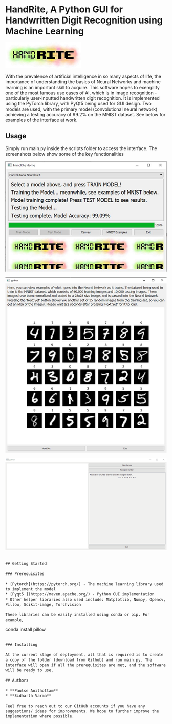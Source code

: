 # HandRite, A Python GUI for Handwritten Digit Recognition using Machine Learning

![Main Window](scripts/logo1.jpg)

With the prevalence of artificial intelligence in so many aspects of life, the importance of understanding the basics of Neural Networks and machine learning is an important skill to acquire. This software hopes to exemplify one of the most famous use cases of AI, which is in image recognition - particularly user-inputted handwritten digit recognition. It is implemented using the PyTorch library, with PyQt5 being used for GUI design. Two models are used, with the primary model (convolutional neural network) achieving a testing accuracy of 99.2% on the MNIST dataset. See below for examples of the interface at work.

## Usage

Simply run main.py inside the scripts folder to access the interface. The screenshots below show some of the key functionalities

![Main Window](scripts/main_window.jpg)

![MNIST Examples](scripts/window_2.jpg)

![Drawing Canvas](scripts/drawing_gif.gif)


```

## Getting Started

### Prerequisites

* [Pytorch](https://pytorch.org/) - The machine learning library used to implement the model
* [Pyqt5 ](https://maven.apache.org/) - Python GUI implementation
* Other helper libraries also used include: Matplotlib, Numpy, Opencv, Pillow, Scikit-image, Torchvision

These libraries can be easily installed using conda or pip. For example,
```
conda install pillow
```

### Installing

At the current stage of deployment, all that is required is to create a copy of the folder (download from Github) and run main.py. The interface will open if all the prerequisites are met, and the software will be ready to use.

## Authors

* **Paulse Anithottam** 
* **Sidharth Varma** 

Feel free to reach out to our GitHub accounts if you have any suggestions/ ideas for improvements. We hope to further improve the implementation where possible.
